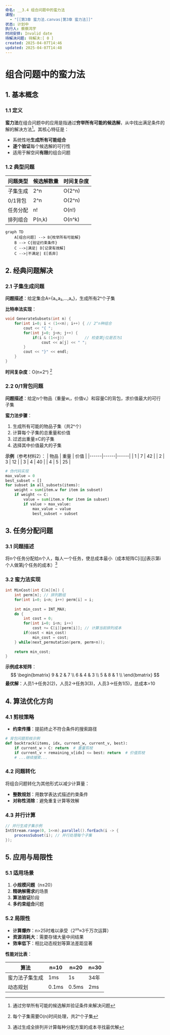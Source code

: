 ```yaml
---
命名: __3.4 组合问题中的蛮力法
课程:
  - "[[第3章 蛮力法.canvas|第3章 蛮力法]]"
状态: 计划中
执行人: 蔡蔡鸿宇
时间安排: Invalid date
待解决问题: 待解决:[ 0 ]
created: 2025-04-07T14:46
updated: 2025-04-07T14:48
---
```

# 组合问题中的蛮力法

## 1. 基本概念
### 1.1 定义
**蛮力法**在组合问题中的应用是指通过**穷举所有可能的候选解**，从中找出满足条件的解的解决方法[^1]。其核心特征是：
- 系统性地**生成所有可能组合**
- **逐个验证**每个候选解的可行性
- 适用于解空间**有限**的组合问题

### 1.2 典型问题
| 问题类型 | 候选解数量 | 时间复杂度 |
|---------|------------|------------|
| 子集生成 | 2^n | O(2^n) |
| 0/1背包 | 2^n | O(2^n) |
| 任务分配 | n! | O(n!) |
| 排列组合 | P(n,k) | O(n^k) |

```mermaid
graph TD
    A[组合问题] --> B{枚举所有可能解}
    B --> C{验证约束条件}
    C -->|满足| D[记录有效解]
    C -->|不满足| E[丢弃]
```

## 2. 经典问题解决
### 2.1 子集生成问题
**问题描述**：给定集合A={a₁,a₂,...,aₙ}，生成所有2ⁿ个子集

**比特串法实现**：
```cpp
void GenerateSubsets(int n) {
    for(int i=0; i < (1<<n); i++) { // 2^n种组合
        cout << "{ ";
        for(int j=0; j<n; j++) {
            if(i & (1<<j))         // 检查第j位是否为1
                cout << a[j] << " "; 
        }
        cout << "}" << endl;
    }
}
```
**时间复杂度**：O(n×2ⁿ) [^4]

### 2.2 0/1背包问题
**问题描述**：给定n个物品（重量wᵢ，价值vᵢ）和容量C的背包，求价值最大的可行子集

**蛮力法步骤**：
1. 生成所有可能的物品子集（共2ⁿ个）
2. 计算每个子集的总重量和价值
3. 过滤出重量≤C的子集
4. 选择其中价值最大的子集

**示例**（参考材料2）：
| 物品 | 重量 | 价值 |
|------|------|------|
| 1 | 7 | 42 |
| 2 | 3 | 12 |
| 3 | 4 | 40 |
| 4 | 5 | 25 |

```python
# 伪代码实现
max_value = 0
best_subset = []
for subset in all_subsets(items):
    weight = sum(item.w for item in subset)
    if weight <= C:
        value = sum(item.v for item in subset)
        if value > max_value:
            max_value = value
            best_subset = subset
```

## 3. 任务分配问题
### 3.1 问题描述
将n个任务分配给n个人，每人一个任务，使总成本最小（成本矩阵C[i][j]表示第i个人做第j个任务的成本）[^2]

### 3.2 蛮力法实现
```cpp
int MinCost(int C[n][n]) {
    int perm[n]; // 排列数组
    for(int i=0; i<n; i++) perm[i] = i;
  
    int min_cost = INT_MAX;
    do {
        int cost = 0;
        for(int i=0; i<n; i++)
            cost += C[i][perm[i]]; // 计算当前排列成本
        if(cost < min_cost) 
            min_cost = cost;
    } while(next_permutation(perm, perm+n));
  
    return min_cost;
}
```
**示例成本矩阵**：
$$
\begin{bmatrix}
9 & 2 & 7 \\
6 & 4 & 3 \\
5 & 8 & 1 \\
\end{bmatrix}
$$
**最优解**：人员1→任务2(2)，人员2→任务3(3)，人员3→任务1(5)，总成本=10

## 4. 算法优化方向
### 4.1 剪枝策略
- **约束传播**：提前终止不符合条件的搜索路径
```python
# 背包问题剪枝示例
def backtrack(items, idx, current_w, current_v, best):
    if current_w > C: return  # 重量剪枝
    if current_v + remaining_v[idx] <= best: return  # 价值剪枝
    # ...继续搜索...
```

### 4.2 问题转化
将组合问题转化为其他形式以减少计算量：
- **整数规划**：用数学表达式描述约束条件
- **对称性消除**：避免重复计算等效解

### 4.3 并行计算
```java
// 并行生成子集示例
IntStream.range(0, 1<<n).parallel().forEach(i -> {
    processSubset(i); // 并行处理每个子集
});
```

## 5. 应用与局限性
### 5.1 适用场景
1. **小规模问题**（n≤20）
2. **精确解需求**的场景
3. **算法验证**阶段
4. **多约束组合**问题

### 5.2 局限性
- **计算爆炸**：n>25时难以承受（2²⁵≈3千万次运算）
- **资源消耗大**：需要存储大量中间结果
- **效率低下**：相比动态规划等算法差距显著

**性能对比表**：

| 算法 | n=10 | n=20 | n=30 |
|------|------|------|------|
| 蛮力法子集生成 | 1ms | 1s | 34年 |
| 动态规划 | 0.1ms | 0.5ms | 2ms |

[^1]: 通过穷举所有可能的候选解并验证条件来解决问题
[^2]: 通过生成全排列并计算每种分配方案的成本寻找最优解
[^4]: 每个子集需要O(n)时间处理，共2ⁿ个子集